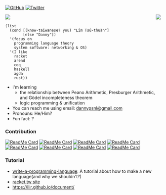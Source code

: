 [![GitHub](https://img.shields.io/github/followers/dannypsnl?style=social)](https://github.com/dannypsnl)
[![Twitter](https://img.shields.io/twitter/follow/dannypsnl?style=social)](https://twitter.com/dannypsnl)

<img align="right" src="https://github-readme-stats.vercel.app/api/top-langs/?username=dannypsnl&hide=HTML,css,Go,JavaScript&theme=prussian" />
<img src="https://github-readme-stats.vercel.app/api?username=dannypsnl&show_icons=true&theme=prussian" />

```racket
(list
  (cond [(know-taiwanese? you) "Lîm Tsú-thuàn"]
        [else "Danny"])
  '(focus on
    programming language theory
    system software: networking & OS)
  '(I like
    racket
    arend
    coq
    haskell
    agda
    rust))
```

- I'm learning
  - the relationship between Peano Arithmetic, Presburger Arithmetic, and Gödel incompleteness theorem
  - logic programming & unification
- You can reach me using email: dannypsnl@gmail.com
- Pronouns: He/Him?
- Fun fact: ?

### Contribution

[![ReadMe Card](https://github-readme-stats.vercel.app/api/pin/?username=racket-tw&repo=sauron)](https://github.com/racket-tw/sauron)
[![ReadMe Card](https://github-readme-stats.vercel.app/api/pin/?username=dannypsnl&repo=plt-research)](https://github.com/dannypsnl/plt-research)
[![ReadMe Card](https://github-readme-stats.vercel.app/api/pin/?username=dannypsnl&repo=inductive)](https://github.com/dannypsnl/inductive)
[![ReadMe Card](https://github-readme-stats.vercel.app/api/pin/?username=dannypsnl&repo=logical)](https://github.com/dannypsnl/logical)
[![ReadMe Card](https://github-readme-stats.vercel.app/api/pin/?username=dannypsnl&repo=useless-math)](https://github.com/dannypsnl/useless-math)
[![ReadMe Card](https://github-readme-stats.vercel.app/api/pin/?username=llir&repo=llvm)](https://github.com/llir/llvm)
[![ReadMe Card](https://github-readme-stats.vercel.app/api/pin/?username=intel-go&repo=nff-go)](https://github.com/intel-go/nff-go)
[![ReadMe Card](https://github-readme-stats.vercel.app/api/pin/?username=racket-tw&repo=cc)](https://github.com/racket-tw/cc)

### Tutorial

- [write-a-programming-language](https://github.com/dannypsnl/write-a-programming-language): A tutorial about how to make a new language(and why we shouldn't?)
- [racket.tw site](https://racket-tw.github.io/)
- https://llir.github.io/document/

